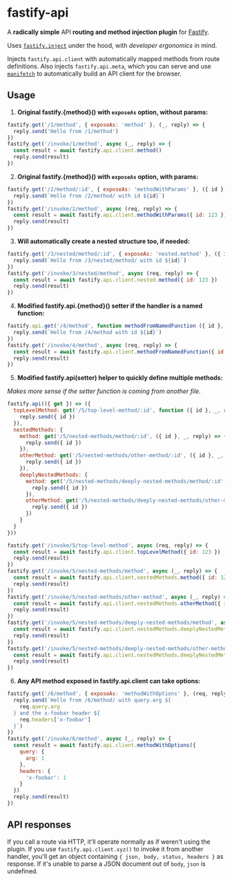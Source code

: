 # fastify-api

A **radically simple** API **routing and method injection plugin** for [Fastify](https://fastify.io).

Uses [`fastify.inject`](https://github.com/fastify/light-my-request) under the hood, with _developer ergonomics_ in mind.

Injects `fastify.api.client` with automatically mapped methods from route definitions. Also injects `fastify.api.meta`, which you can serve and use [`manifetch`](https://github.com/galvez/manifetch) to automatically build an API client for the browser.

## Usage

1. **Original fastify.{method}() with `exposeAs` option, without params:**

```js
fastify.get('/1/method', { exposeAs: 'method' }, (_, reply) => {
  reply.send('Hello from /1/method')
})
fastify.get('/invoke/1/method', async (_, reply) => {
  const result = await fastify.api.client.method()
  reply.send(result)
})
```

2. **Original fastify.{method}() with `exposeAs` option, with params:**

```js
fastify.get('/2/method/:id', { exposeAs: 'methodWithParams' }, ({ id }, _, reply) => {
  reply.send(`Hello from /2/method/ with id ${id}`)
})
fastify.get('/invoke/2/method', async (req, reply) => {
  const result = await fastify.api.client.methodWithParams({ id: 123 })
  reply.send(result)
})
```

3. **Will automatically create a nested structure too, if needed:**

```js
fastify.get('/3/nested/method/:id', { exposeAs: 'nested.method' }, ({ id }, _, reply) => {
  reply.send(`Hello from /3/nested/method/ with id ${id}`)
})
fastify.get('/invoke/3/nested/method', async (req, reply) => {
  const result = await fastify.api.client.nested.method({ id: 123 })
  reply.send(result)
})
```

4. **Modified fastify.api.{method}() setter if the handler is a named function:**

```js
fastify.api.get('/4/method', function methodFromNamedFunction ({ id }, _, reply) {
  reply.send(`Hello from /4/method with id ${id}`)
})
fastify.get('/invoke/4/method', async (req, reply) => {
  const result = await fastify.api.client.methodFromNamedFunction({ id: 123 })
  reply.send(result)
})
```

5. **Modified fastify.api(setter) helper to quickly define multiple methods:**

_Makes more sense if the setter function is coming from another file._

```js
fastify.api(({ get }) => ({
  topLevelMethod: get('/5/top-level-method/:id', function ({ id }, _, reply) {
    reply.send({ id })
  }),
  nestedMethods: {
    method: get('/5/nested-methods/method/:id', ({ id }, _, reply) => {
      reply.send({ id })
    }),
    otherMethod: get('/5/nested-methods/other-method/:id', ({ id }, _, reply) => {
      reply.send({ id })
    }),
    deeplyNestedMethods: {
      method: get('/5/nested-methods/deeply-nested-methods/method/:id', ({ id }, _, reply) => {
        reply.send({ id })
      }),
      otherMethod: get('/5/nested-methods/deeply-nested-methods/other-method/:id', ({ id }, _, reply) => {
        reply.send({ id })
      })
    }
  }
}))

fastify.get('/invoke/5/top-level-method', async (req, reply) => {
  const result = await fastify.api.client.topLevelMethod({ id: 123 })
  reply.send(result)
})
fastify.get('/invoke/5/nested-methods/method', async (_, reply) => {
  const result = await fastify.api.client.nestedMethods.method({ id: 123 })
  reply.send(result)
})
fastify.get('/invoke/5/nested-methods/other-method', async (_, reply) => {
  const result = await fastify.api.client.nestedMethods.otherMethod({ id: 123 })
  reply.send(result)
})
fastify.get('/invoke/5/nested-methods/deeply-nested-methods/method', async (_, reply) => {
  const result = await fastify.api.client.nestedMethods.deeplyNestedMethods.method({ id: 123 })
  reply.send(result)
})
fastify.get('/invoke/5/nested-methods/deeply-nested-methods/other-method', async (_, reply) => {
  const result = await fastify.api.client.nestedMethods.deeplyNestedMethods.otherMethod({ id: 123 })
  reply.send(result)
})
```

6. **Any API method exposed in fastify.api.client can take options:**

```js
fastify.get('/6/method', { exposeAs: 'methodWithOptions' }, (req, reply) => {
  reply.send(`Hello from /6/method/ with query.arg ${
    req.query.arg
  } and the x-foobar header ${
    req.headers['x-foobar']
  }`)
})
fastify.get('/invoke/6/method', async (_, reply) => {
  const result = await fastify.api.client.methodWithOptions({
    query: {
      arg: 1
    },
    headers: {
      'x-foobar': 1
    }
  })
  reply.send(result)
})
```

## API responses

If you call a route via HTTP, it'll operate normally as if weren't using the plugin. If you use `fastify.api.client.xyz()` to invoke it from another handler, you'll get an object containing `{ json, body, status, headers }` as response. If it's unable to parse a JSON document out of `body`, `json` is undefined.

